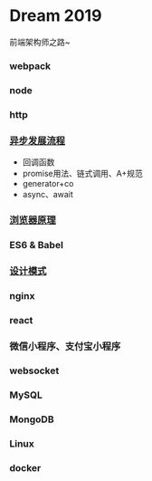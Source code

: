 # Dream 2019

前端架构师之路~

### webpack

### node

### http

### [异步发展流程](https://github.com/miracle90/dream2019/blob/master/async/async.md)

* 回调函数
* promise用法、链式调用、A+规范
* generator+co
* async、await

### [浏览器原理](https://github.com/miracle90/dream2019/blob/master/browser/browser.md)

### ES6 & Babel

### [设计模式](https://github.com/miracle90/dream2019/blob/master/design-patterns/design-patterns.md)

### nginx

### react

### 微信小程序、支付宝小程序

### websocket

### MySQL

### MongoDB

### Linux

### docker

